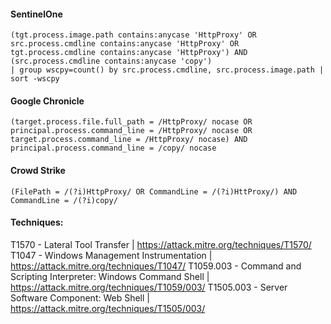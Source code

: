 #### SentinelOne
```
(tgt.process.image.path contains:anycase 'HttpProxy' OR src.process.cmdline contains:anycase 'HttpProxy' OR tgt.process.cmdline contains:anycase 'HttpProxy') AND (src.process.cmdline contains:anycase 'copy')
| group wscpy=count() by src.process.cmdline, src.process.image.path | sort -wscpy
```

#### Google Chronicle
```
(target.process.file.full_path = /HttpProxy/ nocase OR principal.process.command_line = /HttpProxy/ nocase OR target.process.command_line = /HttpProxy/ nocase) AND principal.process.command_line = /copy/ nocase
```

#### Crowd Strike
```
(FilePath = /(?i)HttpProxy/ OR CommandLine = /(?i)HttProxy/) AND CommandLine = /(?i)copy/
```

#### Techniques:
T1570 - Lateral Tool Transfer | https://attack.mitre.org/techniques/T1570/
T1047 - Windows Management Instrumentation | https://attack.mitre.org/techniques/T1047/
T1059.003 - Command and Scripting Interpreter: Windows Command Shell | https://attack.mitre.org/techniques/T1059/003/
T1505.003 - Server Software Component: Web Shell | https://attack.mitre.org/techniques/T1505/003/
